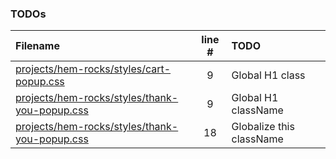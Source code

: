### TODOs
| Filename | line # | TODO
|:------|:------:|:------
| [projects/hem-rocks/styles/cart-popup.css](projects/hem-rocks/styles/cart-popup.css#L9) | 9 | Global H1 class
| [projects/hem-rocks/styles/thank-you-popup.css](projects/hem-rocks/styles/thank-you-popup.css#L9) | 9 | Global H1 className
| [projects/hem-rocks/styles/thank-you-popup.css](projects/hem-rocks/styles/thank-you-popup.css#L18) | 18 | Globalize this className
